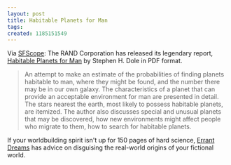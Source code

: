```yaml
---
layout: post
title: Habitable Planets for Man
tags: 
created: 1185151549
---
```

Via [SFScope](http://sfscope.com/2007/07/habitable-planets-for-man-avai.html):  The RAND Corporation has released its legendary report, [Habitable Planets for Man](http://www.rand.org/pubs/reports/R414/) by Stephen H. Dole in PDF format.

> An attempt to make an estimate of the probabilities of finding planets habitable to man, where they might be found, and the number there may be in our own galaxy. The characteristics of a planet that can provide an acceptable environment for man are presented in detail.  The stars nearest the earth, most likely to possess habitable planets, are itemized. <!--break--> The author also discusses special and unusual planets that may be discovered, how new environments might affect people who migrate to them, how to search for habitable planets.

If your worldbuilding spirit isn't up for 150 pages of hard science, [Errant Dreams](http://www.errantdreams.com/static/world_creation) has advice on disguising the real-world origins of your fictional world.
